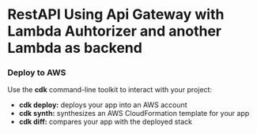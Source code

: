 # RestAPI Using Api Gateway with Lambda Auhtorizer and another Lambda as backend

### Deploy to AWS
Use the **cdk** command-line toolkit to interact with your project:

- **cdk deploy:** deploys your app into an AWS account
- **cdk synth:** synthesizes an AWS CloudFormation template for your app
- **cdk diff:** compares your app with the deployed stack